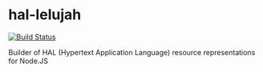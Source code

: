 # hal-lelujah

[![Build Status](https://travis-ci.org/vtsukur/hal-lelujah.svg?branch=master)](https://travis-ci.org/vtsukur/hal-lelujah)

Builder of HAL (Hypertext Application Language) resource representations for Node.JS

